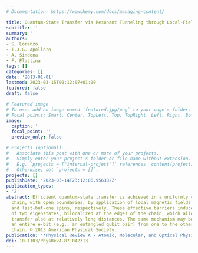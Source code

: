 ```yaml
---
# Documentation: https://wowchemy.com/docs/managing-content/

title: Quantum-State Transfer via Resonant Tunneling through Local-Field-Induced Barriers
subtitle: ''
summary: ''
authors:
- S. Lorenzo
- T.J.G. Apollaro
- A. Sindona
- F. Plastina
tags: []
categories: []
date: '2013-01-01'
lastmod: 2023-03-15T00:12:07+01:00
featured: false
draft: false

# Featured image
# To use, add an image named `featured.jpg/png` to your page's folder.
# Focal points: Smart, Center, TopLeft, Top, TopRight, Left, Right, BottomLeft, Bottom, BottomRight.
image:
  caption: ''
  focal_point: ''
  preview_only: false

# Projects (optional).
#   Associate this post with one or more of your projects.
#   Simply enter your project's folder or file name without extension.
#   E.g. `projects = ["internal-project"]` references `content/project/deep-learning/index.md`.
#   Otherwise, set `projects = []`.
projects: []
publishDate: '2023-03-14T23:12:06.956382Z'
publication_types:
- '2'
abstract: Efficient quantum-state transfer is achieved in a uniformly coupled spin-1/2
  chain, with open boundaries, by application of local magnetic fields on the second
  and last-but-one spins, respectively. These effective barriers induce the appearance
  of two eigenstates, bilocalized at the edges of the chain, which allow a high-quality
  transfer also at relatively long distances. The same mechanism may be used to send
  an entire e-bit (e.g., an entangled qubit pair) from one to the other end of the
  chain. © 2013 American Physical Society.
publication: '*Physical Review A - Atomic, Molecular, and Optical Physics*'
doi: 10.1103/PhysRevA.87.042313
---
```

